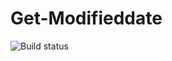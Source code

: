 # Get-Modifieddate

![Build status](https://ci.appveyor.com/api/github/webhook?id=q2xtrm76riecj9x0)
